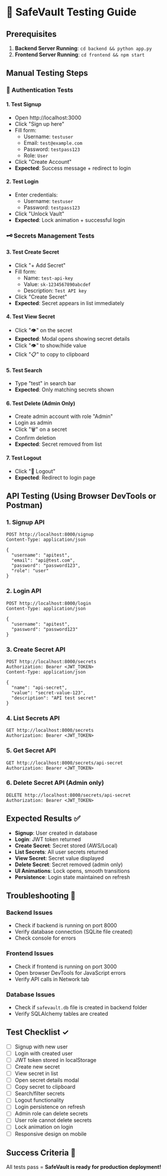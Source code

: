 # 🧪 SafeVault Testing Guide

## Prerequisites
1. **Backend Server Running**: `cd backend && python app.py`
2. **Frontend Server Running**: `cd frontend && npm start`

## Manual Testing Steps

### 🔐 Authentication Tests

#### 1. Test Signup
- Open http://localhost:3000
- Click "Sign up here"
- Fill form:
  - Username: `testuser`
  - Email: `test@example.com`
  - Password: `testpass123`
  - Role: `User`
- Click "Create Account"
- **Expected**: Success message + redirect to login

#### 2. Test Login
- Enter credentials:
  - Username: `testuser`
  - Password: `testpass123`
- Click "Unlock Vault"
- **Expected**: Lock animation + successful login

### 🗝️ Secrets Management Tests

#### 3. Test Create Secret
- Click "+ Add Secret"
- Fill form:
  - Name: `test-api-key`
  - Value: `sk-1234567890abcdef`
  - Description: `Test API key`
- Click "Create Secret"
- **Expected**: Secret appears in list immediately

#### 4. Test View Secret
- Click "👁️" on the secret
- **Expected**: Modal opens showing secret details
- Click "👁️" to show/hide value
- Click "📋" to copy to clipboard

#### 5. Test Search
- Type "test" in search bar
- **Expected**: Only matching secrets shown

#### 6. Test Delete (Admin Only)
- Create admin account with role "Admin"
- Login as admin
- Click "🗑️" on a secret
- Confirm deletion
- **Expected**: Secret removed from list

#### 7. Test Logout
- Click "🚪 Logout"
- **Expected**: Redirect to login page

## API Testing (Using Browser DevTools or Postman)

### 1. Signup API
```
POST http://localhost:8000/signup
Content-Type: application/json

{
  "username": "apitest",
  "email": "api@test.com", 
  "password": "password123",
  "role": "user"
}
```

### 2. Login API
```
POST http://localhost:8000/login
Content-Type: application/json

{
  "username": "apitest",
  "password": "password123"
}
```

### 3. Create Secret API
```
POST http://localhost:8000/secrets
Authorization: Bearer <JWT_TOKEN>
Content-Type: application/json

{
  "name": "api-secret",
  "value": "secret-value-123",
  "description": "API test secret"
}
```

### 4. List Secrets API
```
GET http://localhost:8000/secrets
Authorization: Bearer <JWT_TOKEN>
```

### 5. Get Secret API
```
GET http://localhost:8000/secrets/api-secret
Authorization: Bearer <JWT_TOKEN>
```

### 6. Delete Secret API (Admin only)
```
DELETE http://localhost:8000/secrets/api-secret
Authorization: Bearer <JWT_TOKEN>
```

## Expected Results ✅

- **Signup**: User created in database
- **Login**: JWT token returned
- **Create Secret**: Secret stored (AWS/Local)
- **List Secrets**: All user secrets returned
- **View Secret**: Secret value displayed
- **Delete Secret**: Secret removed (admin only)
- **UI Animations**: Lock opens, smooth transitions
- **Persistence**: Login state maintained on refresh

## Troubleshooting 🔧

### Backend Issues
- Check if backend is running on port 8000
- Verify database connection (SQLite file created)
- Check console for errors

### Frontend Issues  
- Check if frontend is running on port 3000
- Open browser DevTools for JavaScript errors
- Verify API calls in Network tab

### Database Issues
- Check if `safevault.db` file is created in backend folder
- Verify SQLAlchemy tables are created

## Test Checklist ✓

- [ ] Signup with new user
- [ ] Login with created user  
- [ ] JWT token stored in localStorage
- [ ] Create new secret
- [ ] View secret in list
- [ ] Open secret details modal
- [ ] Copy secret to clipboard
- [ ] Search/filter secrets
- [ ] Logout functionality
- [ ] Login persistence on refresh
- [ ] Admin role can delete secrets
- [ ] User role cannot delete secrets
- [ ] Lock animation on login
- [ ] Responsive design on mobile

## Success Criteria 🎯

All tests pass = **SafeVault is ready for production deployment!**